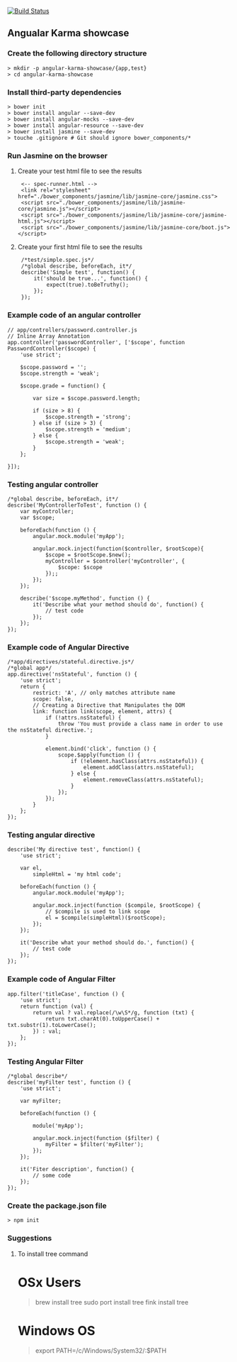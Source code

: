 [![Build Status](https://travis-ci.org/devw/angular_test.svg)](https://travis-ci.org/devw/angular_test)

## Angualar Karma showcase

### Create the following directory structure

    > mkdir -p angular-karma-showcase/{app,test}
    > cd angular-karma-showcase
    
### Install third-party dependencies

    > bower init
    > bower install angular --save-dev
    > bower install angular-mocks --save-dev
    > bower install angular-resource --save-dev
    > bower install jasmine --save-dev
    > touche .gitignore # Git should ignore bower_components/*
    
### Run Jasmine on the browser

1. Create your test html file to see the results

        <-- spec-runner.html -->
        <link rel="stylesheet" href="./bower_components/jasmine/lib/jasmine-core/jasmine.css">
        <script src="./bower_components/jasmine/lib/jasmine-core/jasmine.js"></script>
        <script src="./bower_components/jasmine/lib/jasmine-core/jasmine-html.js"></script>
        <script src="./bower_components/jasmine/lib/jasmine-core/boot.js"></script>
    
2. Create your first html file to see the results

        /*test/simple.spec.js*/
        /*global describe, beforeEach, it*/
        describe('Simple test', function() {
            it('should be true...', function() {
                expect(true).toBeTruthy();
            });
        });
        

### Example code of an angular controller 
    
    // app/controllers/password.controller.js 
    // Inline Array Annotation
    app.controller('passwordController', ['$scope', function PasswordController($scope) {
        'use strict';
    
        $scope.password = '';
        $scope.strength = 'weak';
    
        $scope.grade = function() {
    
            var size = $scope.password.length;
    
            if (size > 8) {
                $scope.strength = 'strong';
            } else if (size > 3) {
                $scope.strength = 'medium';
            } else {
                $scope.strength = 'weak';
            }
        };
    
    }]);

### Testing angular controller

    /*global describe, beforeEach, it*/
    describe('MyControllerToTest', function () {
        var myController;
        var $scope;
    
        beforeEach(function () {
            angular.mock.module('myApp');
    
            angular.mock.inject(function($controller, $rootScope){
                $scope = $rootScope.$new();
                myController = $controller('myController', { 
                    $scope: $scope 
                });;
            });
        });
    
        describe('$scope.myMethod', function () {
            it('Describe what your method should do', function() {
                // test code
            });
        });
    });
    
### Example code of Angular Directive

    /*app/directives/stateful.directive.js*/
    /*global app*/
    app.directive('nsStateful', function () {
        'use strict';
        return {
            restrict: 'A', // only matches attribute name
            scope: false,
            // Creating a Directive that Manipulates the DOM
            link: function link(scope, element, attrs) {
                if (!attrs.nsStateful) {
                    throw 'You must provide a class name in order to use the nsStateful directive.';
                }
    
                element.bind('click', function () {
                    scope.$apply(function () {
                        if (!element.hasClass(attrs.nsStateful)) {
                            element.addClass(attrs.nsStateful);
                        } else {
                            element.removeClass(attrs.nsStateful);
                        }
                    });
                });
            }
        };
    });

### Testing angular directive

    describe('My directive test', function() {
        'use strict';
    
        var el,
            simpleHtml = 'my html code';
    
        beforeEach(function () {
            angular.mock.module('myApp');
    
            angular.mock.inject(function ($compile, $rootScope) {
                // $compile is used to link scope
                el = $compile(simpleHtml)($rootScope);
            });
        });
    
        it('Describe what your method should do.', function() {
            // test code
        });
    });

### Example code of Angular Filter

    app.filter('titleCase', function () {
        'use strict';
        return function (val) {
            return val ? val.replace(/\w\S*/g, function (txt) {
                return txt.charAt(0).toUpperCase() + txt.substr(1).toLowerCase();
            }) : val;
        };
    });

### Testing Angular Filter

    /*global describe*/
    describe('myFilter test', function () {
        'use strict';
    
        var myFilter;
    
        beforeEach(function () {
    
            module('myApp');
    
            angular.mock.inject(function ($filter) {
                myFilter = $filter('myFilter');
            });
        });
    
        it('Fiter description', function() {
            // some code
        });
    });
    
### Create the package.json file

    > npm init
    
### Suggestions 
  
  1. To install tree command

        # OSx Users
        > brew install tree
        > sudo port install tree
        > fink install tree
        
        # Windows OS
        > export PATH=/c/Windows/System32/:$PATH

